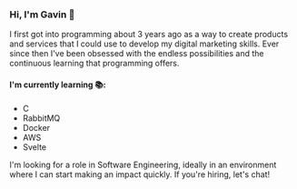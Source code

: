 ### Hi, I'm Gavin 👋

I first got into programming about 3 years ago as a way to create products and services that I could use to develop my digital marketing skills. Ever since then I've been obsessed with the endless possibilities and the continuous learning that programming offers.

#### I'm currently learning 📚:
- C
- RabbitMQ
- Docker
- AWS
- Svelte

I'm looking for a role in Software Engineering, ideally in an environment where I can start making an impact quickly. If you're hiring, let's chat!
